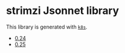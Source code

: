 # strimzi Jsonnet library

This library is generated with [`k8s`](https://github.com/jsonnet-libs/k8s).

- [0.24](0.24/README.md)
- [0.25](0.25/README.md)
